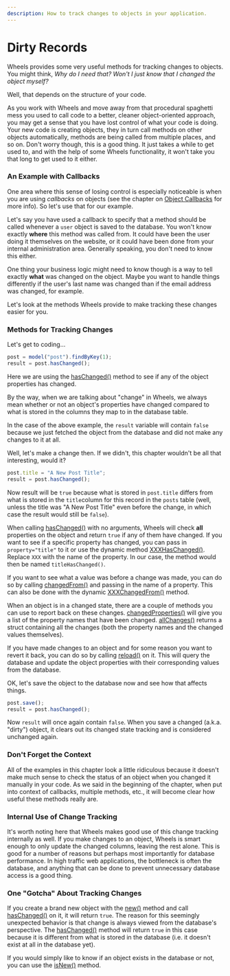 ```yaml
---
description: How to track changes to objects in your application.
---
```


# Dirty Records

Wheels provides some very useful methods for tracking changes to objects. You might think, _Why do I need that? Won't I just know that I changed the object myself?_

Well, that depends on the structure of your code.

As you work with Wheels and move away from that procedural spaghetti mess you used to call code to a better, cleaner object-oriented approach, you may get a sense that you have lost control of what your code is doing. Your new code is creating objects, they in turn call methods on other objects automatically, methods are being called from multiple places, and so on. Don't worry though, this is a good thing. It just takes a while to get used to, and with the help of some Wheels functionality, it won't take you that long to get used to it either.

### An Example with Callbacks

One area where this sense of losing control is especially noticeable is when you are using _callbacks_ on objects (see the chapter on [Object Callbacks](https://guides.cfwheels.org/docs/object-callbacks) for more info). So let's use that for our example.

Let's say you have used a callback to specify that a method should be called whenever a `user` object is saved to the database. You won't know exactly **where** this method was called from. It could have been the user doing it themselves on the website, or it could have been done from your internal administration area. Generally speaking, you don't need to know this either.

One thing your business logic might need to know though is a way to tell exactly **what** was changed on the object. Maybe you want to handle things differently if the user's last name was changed than if the email address was changed, for example.

Let's look at the methods Wheels provide to make tracking these changes easier for you.

### Methods for Tracking Changes

Let's get to coding…

```javascript
post = model("post").findByKey(1);
result = post.hasChanged();
```

Here we are using the [hasChanged()](https://api.cfwheels.org/model.haschanged.html) method to see if any of the object properties has changed.

By the way, when we are talking about "change" in Wheels, we always mean whether or not an object's properties have changed compared to what is stored in the columns they map to in the database table.

In the case of the above example, the `result` variable will contain `false` because we just fetched the object from the database and did not make any changes to it at all.

Well, let's make a change then. If we didn't, this chapter wouldn't be all that interesting, would it?

```javascript
post.title = "A New Post Title";
result = post.hasChanged();
```

Now result will be `true` because what is stored in `post.title` differs from what is stored in the `title`column for this record in the `posts` table (well, unless the title was "A New Post Title" even before the change, in which case the result would still be `false`).

When calling [hasChanged()](https://api.cfwheels.org/model.haschanged.html) with no arguments, Wheels will check **all** properties on the object and return `true` if any of them have changed. If you want to see if a specific property has changed, you can pass in `property="title"` to it or use the dynamic method [XXXHasChanged()](https://api.cfwheels.org/model.haschanged.html). Replace `XXX` with the name of the property. In our case, the method would then be named `titleHasChanged()`.

If you want to see what a value was before a change was made, you can do so by calling [changedFrom()](https://api.cfwheels.org/model.changedfrom.html) and passing in the name of a property. This can also be done with the dynamic [XXXChangedFrom()](https://api.cfwheels.org/model.changedfrom.html) method.

When an object is in a changed state, there are a couple of methods you can use to report back on these changes. [changedProperties()](https://api.cfwheels.org/model.changedproperties.html) will give you a list of the property names that have been changed. [allChanges()](https://api.cfwheels.org/model.allchanges.html) returns a struct containing all the changes (both the property names and the changed values themselves).

If you have made changes to an object and for some reason you want to revert it back, you can do so by calling [reload()](https://api.cfwheels.org/model.reload.html) on it. This will query the database and update the object properties with their corresponding values from the database.

OK, let's save the object to the database now and see how that affects things.

```javascript
post.save();
result = post.hasChanged();
```

Now `result` will once again contain `false`. When you save a changed (a.k.a. "dirty") object, it clears out its changed state tracking and is considered unchanged again.

### Don't Forget the Context

All of the examples in this chapter look a little ridiculous because it doesn't make much sense to check the status of an object when you changed it manually in your code. As we said in the beginning of the chapter, when put into context of callbacks, multiple methods, etc., it will become clear how useful these methods really are.

### Internal Use of Change Tracking

It's worth noting here that Wheels makes good use of this change tracking internally as well. If you make changes to an object, Wheels is smart enough to only update the changed columns, leaving the rest alone. This is good for a number of reasons but perhaps most importantly for database performance. In high traffic web applications, the bottleneck is often the database, and anything that can be done to prevent unnecessary database access is a good thing.

### One "Gotcha" About Tracking Changes

If you create a brand new object with the [new()](https://api.cfwheels.org/model.new.html) method and call [hasChanged()](https://api.cfwheels.org/model.haschanged.html) on it, it will return `true`. The reason for this seemingly unexpected behavior is that change is always viewed from the database's perspective. The [hasChanged()](https://api.cfwheels.org/model.haschanged.html) method will return `true` in this case because it is different from what is stored in the database (i.e. it doesn't exist at all in the database yet).

If you would simply like to know if an object exists in the database or not, you can use the [isNew()](https://api.cfwheels.org/model.isnew.html) method.

